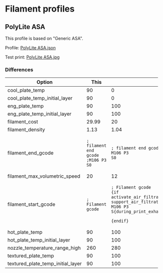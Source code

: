 # Filament profiles

## PolyLite ASA

This profile is based on "Generic ASA".

Profile: [PolyLite ASA.json](PolyLite%20ASA.json)

Test print: [PolyLite ASA.jpg](PolyLite%20ASA.jpg)

### Differences

| Option | This | Base |
|--------|------|------|
| cool_plate_temp | 90 | 0 |
| cool_plate_temp_initial_layer | 90 | 0 |
| eng_plate_temp | 90 | 100 |
| eng_plate_temp_initial_layer | 90 | 100 |
| filament_cost | 29.99 | 20 |
| filament_density | 1.13 | 1.04 |
| filament_end_gcode | <pre><code>; filament end gcode </code><br><code>;M106 P3 S0</code><br><code></code></pre> | <pre><code>; filament end gcode </code><br><code>M106 P3 S0</code><br><code></code></pre> |
| filament_max_volumetric_speed | 20 | 12 |
| filament_start_gcode | <pre><code>; Filament gcode</code><br><code></code></pre> | <pre><code>; Filament gcode</code><br><code>{if activate_air_filtration[current_extruder] &amp;&amp; support_air_filtration}</code><br><code>M106 P3 S{during_print_exhaust_fan_speed_num[current_extruder]} </code><br><code>{endif}</code></pre> |
| hot_plate_temp | 90 | 100 |
| hot_plate_temp_initial_layer | 90 | 100 |
| nozzle_temperature_range_high | 260 | 280 |
| textured_plate_temp | 90 | 100 |
| textured_plate_temp_initial_layer | 90 | 100 |

